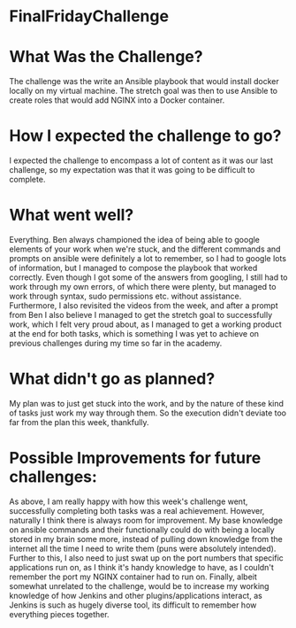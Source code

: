# FinalFridayChallenge

# What Was the Challenge?
The challenge was the write an Ansible playbook that would install docker locally on my virtual machine. The stretch goal was then to use Ansible to create roles that would add NGINX into a Docker container.

# How I expected the challenge to go?
I expected the challenge to encompass a lot of content as it was our last challenge, so my expectation was that it was going to be difficult to complete.

# What went well?
Everything. Ben always championed the idea of being able to google elements of your work when we're stuck, and the different commands and prompts on ansible were definitely a lot to remember, so I had to google lots of information, but I managed to compose the playbook that worked correctly. Even though I got some of the answers from googling, I still had to work through my own errors, of which there were plenty, but managed to work through syntax, sudo permissions etc. without assistance. Furthermore, I also revisited the videos from the week, and after a prompt from Ben I also believe I managed to get the stretch goal to successfully work, which I felt very proud about, as I managed to get a working product at the end for both tasks, which is something I was yet to achieve on previous challenges during my time so far in the academy.

# What didn't go as planned?
My plan was to just get stuck into the work, and by the nature of these kind of tasks just work my way through them. So the execution didn't deviate too far from the plan this week, thankfully.

# Possible Improvements for future challenges:
As above, I am really happy with how this week's challenge went, successfully completing both tasks was a real achievement. However, naturally I think there is always room for improvement. My base knowledge on ansible commands and their functionally could do with being a locally stored in my brain some more, instead of pulling down knowledge from the internet all the time I need to write them (puns were absolutely intended). Further to this, I also need to just swat up on the port numbers that specific applications run on, as I think it's handy knowledge to have, as I couldn't remember the port my NGINX container had to run on. Finally, albeit somewhat unrelated to the challenge, would be to increase my working knowledge of how Jenkins and other plugins/applications interact, as Jenkins is such as hugely diverse tool, its difficult to remember how everything pieces together.
